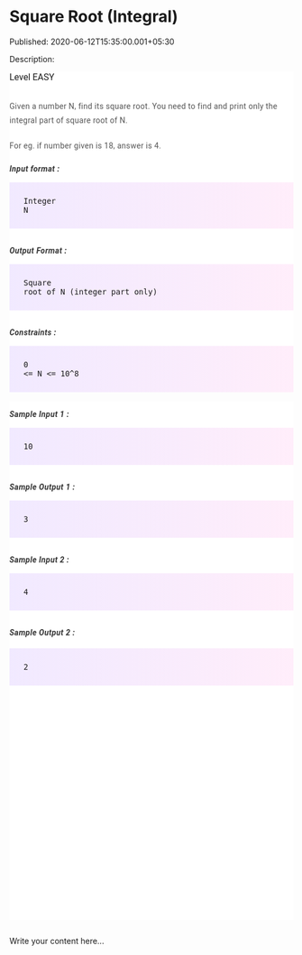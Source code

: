 # Square Root (Integral)

Published: 2020-06-12T15:35:00.001+05:30

Description: 
      <div dir="ltr" style="text-align: left;" trbidi="on">
      <div dir="ltr" style="text-align: left;" trbidi="on">
      <div _ngcontent-oap-c147="" style="-webkit-font-smoothing: antialiased; margin: 0px;
      padding: 0px;">
      <div _ngcontent-oap-c147="" class="padding" style="-webkit-font-smoothing: antialiased;
      margin: 0px; padding: 0px 0px 15px;">
      <div _ngcontent-oap-c147="" style="-webkit-font-smoothing: antialiased; margin: 0px;
      padding: 0px;">
      <div _ngcontent-oap-c147="" class="padding" style="-webkit-font-smoothing: antialiased;
      background-color: white; font-family: Roboto, sans-serif; font-size: 16px;
      font-variant-ligatures: normal; margin: 0px; orphans: 2; padding: 0px 0px 15px; widows:
      2;">
      <div _ngcontent-oap-c147="" style="-webkit-font-smoothing: antialiased; margin: 0px;
      padding: 0px;">
      Level&nbsp;EASY</div>
      </div>
      <div _ngcontent-oap-c147="" class="description ng-star-inserted"
      style="-webkit-font-smoothing: antialiased; background-color: white; font-family: Roboto,
      sans-serif; font-size: 16px; font-variant-ligatures: normal; margin: 0px; orphans: 2; padding:
      0px; widows: 2;">
      <h4
      id="given-a-number-n-find-its-square-root-you-need-to-find-and-print-only-the-integral-part-of-square-root-of-n"
      style="-webkit-font-smoothing: antialiased; color: #565656; font-size: 14px; font-weight: 400;
      letter-spacing: 0.3px; line-height: 25px; margin: 0px; padding: 15px 0px 5px;">
      Given a number N, find its square root. You need to find and print only the integral part of
      square root of N.</h4>
      <h4 id="for-eg-if-number-given-is-18-answer-is-4" style="-webkit-font-smoothing:
      antialiased; color: #565656; font-size: 14px; font-weight: 400; letter-spacing: 0.3px;
      line-height: 25px; margin: 0px; padding: 15px 0px 5px;">
      For eg. if number given is 18, answer is 4.</h4>
      <h5 id="input-format" style="-webkit-font-smoothing: antialiased; color: #353535;
      font-size: 14px; letter-spacing: 0.4px; margin: 0px; padding: 15px 0px 0px;">
      Input format :</h5>
      <pre style="-webkit-font-smoothing: antialiased; background-image: linear-gradient(-90deg,
      rgba(255, 205, 242, 0.35), rgba(215, 193, 255, 0.35)); font-family: &quot;Open
      Sans&quot;, sans-serif; font-weight: 600; margin-bottom: 20px; margin-top: 20px;
      max-width: 866px; overflow-x: hidden; padding: 25px;"><code
      style="-webkit-font-smoothing: antialiased; margin: 0px; padding: 0px;">Integer N
      </code></pre>
      <h5 id="output-format" style="-webkit-font-smoothing: antialiased; color: #353535;
      font-size: 14px; letter-spacing: 0.4px; margin: 0px; padding: 15px 0px 0px;">
      Output Format :</h5>
      <pre style="-webkit-font-smoothing: antialiased; background-image: linear-gradient(-90deg,
      rgba(255, 205, 242, 0.35), rgba(215, 193, 255, 0.35)); font-family: &quot;Open
      Sans&quot;, sans-serif; font-weight: 600; margin-bottom: 20px; margin-top: 20px;
      max-width: 866px; overflow-x: hidden; padding: 25px;"><code
      style="-webkit-font-smoothing: antialiased; margin: 0px; padding: 0px;">Square root of N
      (integer part only)
      </code></pre>
      <h5 id="constraints" style="-webkit-font-smoothing: antialiased; color: #353535; font-size:
      14px; letter-spacing: 0.4px; margin: 0px; padding: 15px 0px 0px;">
      Constraints :</h5>
      <pre style="-webkit-font-smoothing: antialiased; background-image: linear-gradient(-90deg,
      rgba(255, 205, 242, 0.35), rgba(215, 193, 255, 0.35)); font-family: &quot;Open
      Sans&quot;, sans-serif; font-weight: 600; margin-bottom: 20px; margin-top: 20px;
      max-width: 866px; overflow-x: hidden; padding: 25px;"><code
      style="-webkit-font-smoothing: antialiased; margin: 0px; padding: 0px;">0 &lt;= N
      &lt;= 10^8
      </code></pre>
      </div>
      <div _ngcontent-oap-c147="" class="description ng-star-inserted"
      style="-webkit-font-smoothing: antialiased; background-color: white; font-family: Roboto,
      sans-serif; font-size: 16px; font-variant-ligatures: normal; margin: 0px; orphans: 2; padding:
      0px; widows: 2;">
      <h5 id="sample-input-1" style="-webkit-font-smoothing: antialiased; color: #353535;
      font-size: 14px; letter-spacing: 0.4px; margin: 0px; padding: 15px 0px 0px;">
      Sample Input 1 :</h5>
      <pre style="-webkit-font-smoothing: antialiased; background-image: linear-gradient(-90deg,
      rgba(255, 205, 242, 0.35), rgba(215, 193, 255, 0.35)); font-family: &quot;Open
      Sans&quot;, sans-serif; font-weight: 600; margin-bottom: 20px; margin-top: 20px;
      max-width: 866px; overflow-x: hidden; padding: 25px;"><code
      style="-webkit-font-smoothing: antialiased; margin: 0px; padding: 0px;">10
      </code></pre>
      <h5 id="sample-output-1" style="-webkit-font-smoothing: antialiased; color: #353535;
      font-size: 14px; letter-spacing: 0.4px; margin: 0px; padding: 15px 0px 0px;">
      Sample Output 1 :</h5>
      <pre style="-webkit-font-smoothing: antialiased; background-image: linear-gradient(-90deg,
      rgba(255, 205, 242, 0.35), rgba(215, 193, 255, 0.35)); font-family: &quot;Open
      Sans&quot;, sans-serif; font-weight: 600; margin-bottom: 20px; margin-top: 20px;
      max-width: 866px; overflow-x: hidden; padding: 25px;"><code
      style="-webkit-font-smoothing: antialiased; margin: 0px; padding: 0px;">3
      </code></pre>
      <h5 id="sample-input-2" style="-webkit-font-smoothing: antialiased; color: #353535;
      font-size: 14px; letter-spacing: 0.4px; margin: 0px; padding: 15px 0px 0px;">
      Sample Input 2 :</h5>
      <pre style="-webkit-font-smoothing: antialiased; background-image: linear-gradient(-90deg,
      rgba(255, 205, 242, 0.35), rgba(215, 193, 255, 0.35)); font-family: &quot;Open
      Sans&quot;, sans-serif; font-weight: 600; margin-bottom: 20px; margin-top: 20px;
      max-width: 866px; overflow-x: hidden; padding: 25px;"><code
      style="-webkit-font-smoothing: antialiased; margin: 0px; padding:
      0px;">4</code></pre>
      <div>
      <h5 id="sample-output-2" style="-webkit-font-smoothing: antialiased; color: #353535;
      font-size: 14px; font-variant-ligatures: normal; letter-spacing: 0.4px; margin: 0px; padding:
      15px 0px 0px;">
      Sample Output 2 :</h5>
      <pre style="-webkit-font-smoothing: antialiased; background-image: linear-gradient(-90deg,
      rgba(255, 205, 242, 0.35), rgba(215, 193, 255, 0.35)); font-family: &quot;Open
      Sans&quot;, sans-serif; font-variant-ligatures: normal; font-weight: 600; margin-bottom:
      20px; margin-top: 20px; max-width: 866px; overflow-x: hidden; padding: 25px;"><code
      style="-webkit-font-smoothing: antialiased; margin: 0px; padding:
      0px;">2</code></pre>
      </div>
      <div>
      <br /></div>
      <div>
      <br /></div>
      <div>
      <br /></div>
      <div>
      <br /></div>
      <div>
      <br /></div>
      <div>
      <br /></div>
      <div>
      <br /></div>
      <div>
      <br /></div>
      <div>
      <br /></div>
      <div>
      <br /></div>
      <div>
      <br /></div>
      <div>
      <br /></div>
      <div>
      <br /></div>
      <div>
      <br /></div>
      <div>
      <br /></div>
      <div>
      <br /></div>
      <div>
      <br /></div>
      <div>
      <br /></div>
      <div>
      <br /></div>
      <div>
      <br /></div>
      <div>
      <br /></div>
      </div>
      </div>
      </div>
      </div>
      </div>
      <script
      src="https://gist.github.com/Svastikkka/49adcc3f0cdfc9735e53e4fd1632fcf7.js"></script></div>


Write your content here...